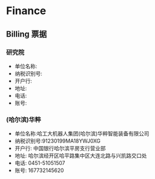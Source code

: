 # Finance

## Billing 票据

### 研究院 
- 单位名称:
- 纳税识别号:
- 开户行: 
- 地址: 
- 电话:
- 账号:
### (哈尔滨)华粹
- 单位名称:哈工大机器人集团(哈尔滨)华粹智能装备有限公司
- 纳税识别号:91230199MA18YWJ0XG
- 开户行: 中国银行哈尔滨平房支行营业部
- 地址: 哈尔滨经开区哈平路集中区大连北路与兴凯路交口处
- 电话: 0451-51051507
- 账号: 167732145620